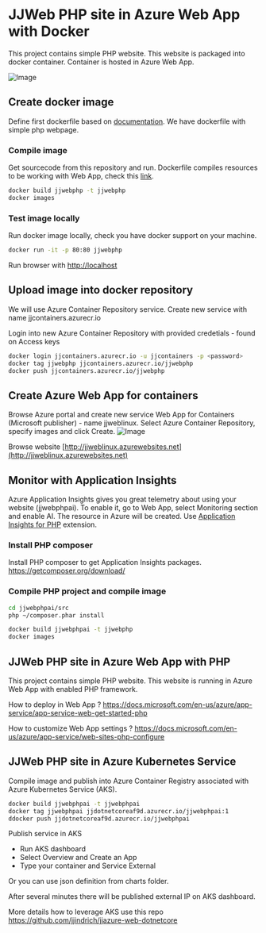 # JJWeb PHP site in Azure Web App with Docker
This project contains simple PHP website. This website is packaged into docker container.
Container is hosted in Azure Web App.

![Image](media/screen.png)

## Create docker image

Define first dockerfile based on [documentation](https://hub.docker.com/_/php/).
We have dockerfile with simple php webpage.

### Compile image

Get sourcecode from this repository and run. Dockerfile compiles resources to be working with Web App, check this [link](https://docs.microsoft.com/en-us/azure/app-service/containers/tutorial-custom-docker-image).

```bash
docker build jjwebphp -t jjwebphp
docker images
```

### Test image locally

Run docker image locally, check you have docker support on your machine.

```bash
docker run -it -p 80:80 jjwebphp
```

Run browser with [http://localhost](http://localhost)

## Upload image into docker repository

We will use Azure Container Repository service.
Create new service with name jjcontainers.azurecr.io

Login into new Azure Container Repository with provided credetials - found on Access keys

```bash
docker login jjcontainers.azurecr.io -u jjcontainers -p <password>
docker tag jjwebphp jjcontainers.azurecr.io/jjwebphp
docker push jjcontainers.azurecr.io/jjwebphp
```

## Create Azure Web App for containers

Browse Azure portal and create new service Web App for Containers (Microsoft publisher) - name jjweblinux.
Select Azure Container Repository, specify images and click Create.
![Image](media/webapp.png)

Browse website [http://jjweblinux.azurewebsites.net](http://jjweblinux.azurewebsites.net)

## Monitor with Application Insights

Azure Application Insights gives you great telemetry about using your website (jjwebphpai).
To enable it, go to Web App, select Monitoring section and enable AI. The resource in Azure will be created.
Use [Application Insights for PHP](https://github.com/Microsoft/ApplicationInsights-php) extension.

### Install PHP composer

Install PHP composer to get Application Insights packages.
https://getcomposer.org/download/

### Compile PHP project and compile image

```bash
cd jjwebphpai/src
php ~/composer.phar install

docker build jjwebphpai -t jjwebphp
docker images
```

## JJWeb PHP site in Azure Web App with PHP

This project contains simple PHP website. This website is running in Azure Web App with enabled PHP framework.

How to deploy in Web App ?
https://docs.microsoft.com/en-us/azure/app-service/app-service-web-get-started-php

How to customize Web App settings ?
https://docs.microsoft.com/en-us/azure/app-service/web-sites-php-configure

## JJWeb PHP site in Azure Kubernetes Service

Compile image and publish into Azure Container Registry associated with Azure Kubernetes Service (AKS).

```bash
docker build jjwebphpai -t jjwebphpai
docker tag jjwebphpai jjdotnetcoreaf9d.azurecr.io/jjwebphpai:1
ddocker push jjdotnetcoreaf9d.azurecr.io/jjwebphpai
```

Publish service in AKS

- Run AKS dashboard
- Select Overview and Create an App
- Type your container and Service External

Or you can use json definition from charts folder.

After several minutes there will be published external IP on AKS dashboard.

More details how to leverage AKS use this repo https://github.com/jjindrich/jjazure-web-dotnetcore